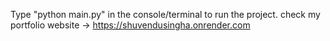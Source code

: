 Type "python main.py" in the console/terminal to run the project.
check my portfolio website -> https://shuvendusingha.onrender.com
